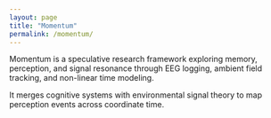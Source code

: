 ```yaml
---
layout: page
title: "Momentum"
permalink: /momentum/
---
```


<p>Momentum is a speculative research framework exploring memory, perception, and signal resonance through EEG logging, ambient field tracking, and non-linear time modeling.</p>
<p>It merges cognitive systems with environmental signal theory to map perception events across coordinate time.</p>
